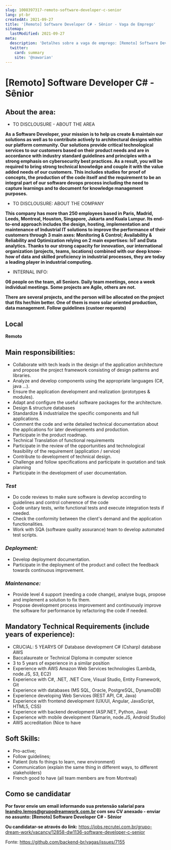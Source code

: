 ```yaml
---
slug: 1008397317-remoto-software-developer-c-senior
lang: pt-br
createdAt: 2021-09-27
title: '[Remoto] Software Developer C# - Sênior - Vaga de Emprego'
sitemap:
  lastModified: 2021-09-27
meta:
  description: 'Detalhes sobre a vaga de emprego: [Remoto] Software Developer C# - Sênior'
  twitter:
    card: summary
    site: '@nawarian'
---
```


# [Remoto] Software Developer C# - Sênior

## About the area:

- TO DISCLOUSURE - ABOUT THE AREA

**As a Software Developer, your mission is to help us create & maintain our solutions as well as to contribute actively to architectural designs within our platform community. Our solutions provide critical technological services to our customers based on their product needs and are in accordance with industry standard guidelines and principles with a strong emphasis on cybersecurity best practices. As a result, you will be required to bring strong technical knowledge and couple it with the value added needs of our customers. This includes studies for proof of concepts, the production of the code itself and the requirement to be an integral part of our software devops process including the need to capture learnings and to document for knowledge management purposes.**

- TO DISCLOUSURE: ABOUT THE COMPANY

**This company has more than 250 employees based in Paris, Madrid, Leeds, Montreal, Houston, Singapore, Jakarta and Kuala Lumpur. Its end-to-end approach includes the design, hosting, implementation and maintenance of Industrial IT solutions to improve the performance of their customers through 3 main axes: Monitoring & Control; Availability & Reliability and Optimization relying on 2 main expertises: IoT and Data analytics. Thanks to our strong capacity for innovation, our international organization (projects, teams, locations) combined with our deep know-how of data and skilled proficiency in industrial processes, they are today a leading player in industrial computing.**

- INTERNAL INFO:

**06 people on the team, all Seniors. Daily team meetings, once a week individual meetings. Some projects are Agile, others are not.**

**There are several projects, and the person will be allocated on the project that fits her/him better. One of them is more solar oriented production, data management. Follow guidelines (custoer requests)**

## Local
**Remoto**

## Main responsibilities:

- Collaborate with tech leads in the design of the application architecture and propose the project framework consisting of design patterns and libraries.
- Analyze and develop components using the appropriate languages (C#, java ...).
- Ensure the application development and realization (prototypes & modules).
- Adapt and configure the useful software packages for the architecture.
- Design & structure databases
- Standardize & industrialize the specific components and full applications.
- Comment the code and write detailed technical documentation about the applications for later developments and production.
- Participate in the product roadmap.
- Technical Translation of functional requirements
- Participate in the review of the opportunities and technological feasibility of the requirement (application / service)
- Contribute to development of technical design.
- Challenge and follow specifications and participate in quotation and task planning
- Participate in the development of user documentation.

### _Test_

- Do code reviews to make sure software is develop according to guidelines and control coherence of the code
- Code unitary tests, write functional tests and execute integration tests if needed.
- Check the conformity between the client's demand and the application functionalities.
- Work with SQA (software quality assurance) team to develop automated test scripts.

### _Deployment:_

- Develop deployment documentation.
- Participate in the deployment of the product and collect the feedback towards continuous improvement.

### _Maintenance:_

- Provide level 4 support (needing a code change), analyse bugs, propose and implement a solution to fix them.
- Propose development process improvement and continuously improve the software for performance by refactoring the code if needed.

## Mandatory Technical Requirements (include years of experience):

- CRUCIAL: 5 YEARYS OF Database development C# (Csharp) database AWS
- Baccalaureate or Technical Diploma in computer science
- 3 to 5 years of experience in a similar position
- Experience with AWS Amazon Web Services technologies (Lambda, node.JS, S3, EC2)
- Experience with C#, .NET, .NET Core, Visual Studio, Entity Framework, Git
- Experience with databases (MS SQL, Oracle, PostgreSQL, DynamoDB)
- Experience developing Web Services (REST API, C#, Java)
- Experience with frontend development (UX/UI, Angular, JavaScript, HTML5, CSS)
- Experience with backend development (ASP.NET, Python, Java)
- Experience with mobile development (Xamarin, node.JS, Android Studio)
- AWS accreditation (Nice to have

## Soft Skills:

- Pro-active;
- Follow guidelines;
- Patient (lots fo things to learn, new environment)
- Communication (explain the same thing in different ways, to different stakeholders)
- French good to have (all team members are from Montreal)

## Como se candidatar

**Por favor envie um email informando sua pretensão salarial para leandro.lemos@grupodreamwork.com.br com seu CV anexado - enviar no assunto: [Remoto] Software Developer C# - Sênior**

**Ou candidatar-se através do link:** https://jobs.recrutei.com.br/grupo-dream-work/vacancy/12858-dw1136-software-developer-c-senior

Fonte: https://github.com/backend-br/vagas/issues/7155